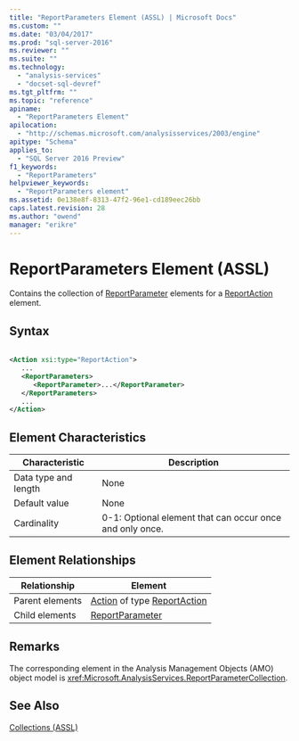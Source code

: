 ```yaml
---
title: "ReportParameters Element (ASSL) | Microsoft Docs"
ms.custom: ""
ms.date: "03/04/2017"
ms.prod: "sql-server-2016"
ms.reviewer: ""
ms.suite: ""
ms.technology: 
  - "analysis-services"
  - "docset-sql-devref"
ms.tgt_pltfrm: ""
ms.topic: "reference"
apiname: 
  - "ReportParameters Element"
apilocation: 
  - "http://schemas.microsoft.com/analysisservices/2003/engine"
apitype: "Schema"
applies_to: 
  - "SQL Server 2016 Preview"
f1_keywords: 
  - "ReportParameters"
helpviewer_keywords: 
  - "ReportParameters element"
ms.assetid: 0e138e8f-8313-47f2-96e1-cd189eec26bb
caps.latest.revision: 28
ms.author: "owend"
manager: "erikre"
---
```

# ReportParameters Element (ASSL)
  Contains the collection of [ReportParameter](../Topic/ReportParameter%20Element%20\(ASSL\).md) elements for a [ReportAction](../../../analysis-services/scripting/data-type/reportaction-data-type-assl.md) element.  
  
## Syntax  
  
```xml  
  
<Action xsi:type="ReportAction">  
   ...  
   <ReportParameters>  
      <ReportParameter>...</ReportParameter>  
   </ReportParameters>  
   ...  
</Action>  
```  
  
## Element Characteristics  
  
|Characteristic|Description|  
|--------------------|-----------------|  
|Data type and length|None|  
|Default value|None|  
|Cardinality|0-1: Optional element that can occur once and only once.|  
  
## Element Relationships  
  
|Relationship|Element|  
|------------------|-------------|  
|Parent elements|[Action](../../../analysis-services/scripting/objects/action-element-assl.md) of type [ReportAction](../../../analysis-services/scripting/data-type/reportaction-data-type-assl.md)|  
|Child elements|[ReportParameter](../Topic/ReportParameter%20Element%20\(ASSL\).md)|  
  
## Remarks  
 The corresponding element in the Analysis Management Objects (AMO) object model is <xref:Microsoft.AnalysisServices.ReportParameterCollection>.  
  
## See Also  
 [Collections &#40;ASSL&#41;](../../../analysis-services/scripting/collections/collections-assl.md)  
  
  